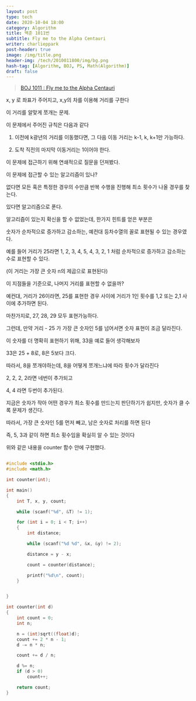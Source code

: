 ```yaml
---
layout: post
type: tech
date: 2020-10-04 18:00
category: Algorithm
title: 백준 1011번
subtitle: Fly me to the Alpha Centauri
writer: charlieppark
post-header: true
image: /img/title.png
header-img: /tech/2010011800/img/bg.png
hash-tag: [Algorithm, BOJ, PS, Math(Algorithm)]
draft: false
---
```


> [BOJ 1011 : Fly me to the Alpha Centauri](https://www.acmicpc.net/problem/1011)

x, y 로 좌표가 주어지고, x,y의 차를 이용해 거리를 구한다

이 거리를 알맞게 쪼개는 문제.

이 문제에서 주어진 규칙은 다음과 같다

1. 이전에 k광년의 거리를 이동했다면, 그 다음 이동 거리는 k-1, k, k+1만 가능하다.

2. 도착 직전의 마지막 이동거리는 1이어야 한다.

이 문제에 접근하기 위해 연쇄적으로 질문을 던져봤다.

이 문제에 접근할 수 있는 알고리즘이 있나?

없다면 모든 혹은 특정한 경우의 수만큼 반복 수행을 진행해 최소 횟수가 나올 경우를 찾는다.

있다면 알고리즘으로 푼다.

알고리즘이 있는지 확신을 할 수 없었는데, 한가지 힌트를 얻은 부분은

숫자가 순차적으로 증가하고 감소하는, 예컨대 등차수열의 꼴로 표현될 수 있는 경우였다.

예를 들어 거리가 25라면 1, 2, 3, 4, 5, 4, 3, 2, 1 처럼 순차적으로 증가하고 감소하는 수로 표현할 수 있다.

(이 거리는 가장 큰 숫자 n의 제곱으로 표현된다)

이 지점들을 기준으로, 나머지 거리를 표현할 수 없을까?

예컨대, 거리가 26이라면, 25를 표현한 경우 사이에 거리가 1인 횟수를 1,2 또는 2,1 사이에 추가하면 된다.

마찬가지로, 27, 28, 29 모두 표현가능하다.

그런데, 만약 거리 - 25 가 가장 큰 숫자인 5를 넘어서면 숫자 표현이 조금 달라진다.

이 숫자를 더 명확히 표현하기 위해, 33을 예로 들어 생각해보자

33은 25 + 8로, 8은 5보다 크다.

따라서, 8을 쪼개야하는데, 8을 어떻게 쪼개느냐에 따라 횟수가 달라진다

2, 2, 2, 2라면 네번이 추가되고

4, 4 라면 두번이 추가된다.

지금은 숫자가 작아 어떤 경우가 최소 횟수를 만드는지 판단하기가 쉽지만, 숫자가 클 수록 문제가 생긴다.

따라서, 가장 큰 숫자인 5를 먼저 빼고, 남은 숫자로 처리를 하면 된다

즉, 5, 3과 같이 하면 최소 횟수임을 확실히 알 수 있는 것이다

위와 같은 내용을 counter 함수 안에 구현했다.

```c

#include <stdio.h>
#include <math.h>

int counter(int);

int main()
{
    int T, x, y, count;

    while (scanf("%d", &T) != 1);

    for (int i = 0; i < T; i++)
    {
        int distance;

        while (scanf("%d %d", &x, &y) != 2);

        distance = y - x;

        count = counter(distance);

        printf("%d\n", count);
    }


}

int counter(int d)
{
    int count = 0;
    int n;

    n = (int)sqrt((float)d);
    count += 2 * n - 1;
    d -= n * n;

    count += d / n;

    d %= n;
    if (d > 0)
        count++;

    return count;
}

```
